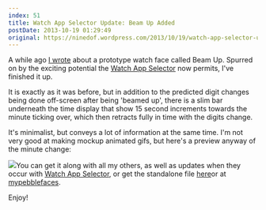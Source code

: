 ```yaml
---
index: 51
title: Watch App Selector Update: Beam Up Added
postDate: 2013-10-19 01:29:49
original: https://ninedof.wordpress.com/2013/10/19/watch-app-selector-update-beam-up-added/
---
```


A while ago [I wrote](http://ninedof.wordpress.com/2013/06/17/new-watch-face-beam-up/) about a prototype watch face called Beam Up. Spurred on by the exciting potential the [Watch App Selector](http://ninedof.wordpress.com/2013/10/16/new-app-watch-app-selector/) now permits, I've finished it up.

It is exactly as it was before, but in addition to the predicted digit changes being done off-screen after being 'beamed up', there is a slim bar underneath the time display that show 15 second increments towards the minute ticking over, which then retracts fully in time with the digits change.

It's minimalist, but conveys a lot of information at the same time. I'm not very good at making mockup animated gifs, but here's a preview anyway of the minute change:

![](http://ninedof.files.wordpress.com/2013/10/mockup.gif)You can get it along with all my others, as well as updates when they occur with [Watch App Selector](https://play.google.com/store/apps/details?id=com.wordpress.ninedof.watchappselector), or get the standalone file [here](https://www.dropbox.com/s/sy484kjnznna644/BeamUpNew.pbw)or at [mypebblefaces](http://www.mypebblefaces.com/apps/3905/6741/).

Enjoy!
